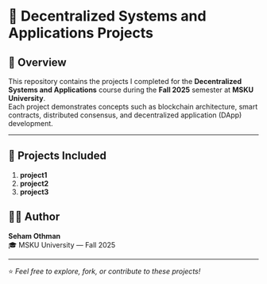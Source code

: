# 🧩 Decentralized Systems and Applications Projects

## 📘 Overview  
This repository contains the projects I completed for the **Decentralized Systems and Applications** course during the **Fall 2025** semester at **MSKU University**.  
Each project demonstrates concepts such as blockchain architecture, smart contracts, distributed consensus, and decentralized application (DApp) development.

---

## 💼 Projects Included  
1. **project1**
2. **project2**
3. **project3**
   
## 👩‍💻 Author  
**Seham Othman**  
🎓 MSKU University — Fall 2025  

---

⭐ *Feel free to explore, fork, or contribute to these projects!*
